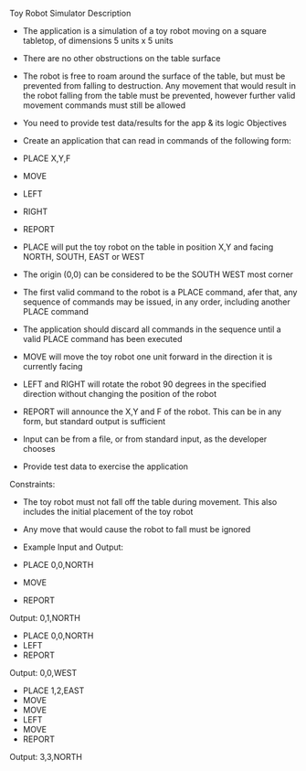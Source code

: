 Toy Robot Simulator
Description
- The application is a simulation of a toy robot moving on a square tabletop, of dimensions 5 units x 5 units
- There are no other obstructions on the table surface
- The robot is free to roam around the surface of the table, but must be prevented from falling to destruction. Any movement that would result in the robot falling from the table must be prevented, however further valid movement commands must still be allowed
- You need to provide test data/results for the app & its logic
Objectives
- Create an application that can read in commands of the following form:
- PLACE X,Y,F
- MOVE
- LEFT
- RIGHT
- REPORT

- PLACE will put the toy robot on the table in position X,Y and facing NORTH, SOUTH, EAST or WEST
- The origin (0,0) can be considered to be the SOUTH WEST most corner
- The first valid command to the robot is a PLACE command, afer that, any sequence of commands may be issued, in any order, including another PLACE command
- The application should discard all commands in the sequence until a valid PLACE command has been executed
- MOVE will move the toy robot one unit forward in the direction it is currently facing
- LEFT and RIGHT will rotate the robot 90 degrees in the specified direction without changing the position of the robot
- REPORT will announce the X,Y and F of the robot. This can be in any form, but standard output is sufficient
- Input can be from a file, or from standard input, as the developer chooses
- Provide test data to exercise the application

 Constraints:
- The toy robot must not fall off the table during movement. This also includes the initial placement of the toy robot
- Any move that would cause the robot to fall must be ignored
- Example Input and Output:

- PLACE 0,0,NORTH
- MOVE
- REPORT

Output: 0,1,NORTH

- PLACE 0,0,NORTH
- LEFT
- REPORT

Output: 0,0,WEST

- PLACE 1,2,EAST
- MOVE
- MOVE
- LEFT
- MOVE
- REPORT

Output: 3,3,NORTH
